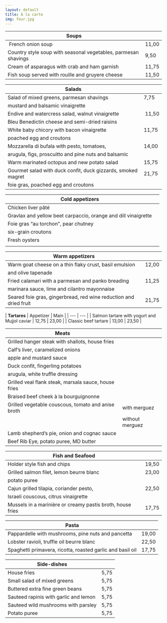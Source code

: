 ```yaml
---
layout: default
title: À la carte
img: four.jpg
---
```


| **Soups** | |
| --- | --- |
| French onion soup | 11,00 |
| Country style soup with seasonal vegetables, parmesan shavings | 9,50 |
| Cream of asparagus with crab and ham garnish | 11,75 |
| Fish soup served with rouille and gruyere cheese | 11,50 |

| **Salads** | |
| --- | --- |
| Salad of mixed greens, parmesan shavings | 7,75 |
| mustard and balsamic vinaigrette | |		
| Endive and watercress salad, walnut vinaigrette | 11,50 |
| Bleu Benedictin cheese and semi-dried raisins | |
| White baby chicory with bacon vinaigrette | 11,75 |
| poached egg and croutons	| |
| Mozzarella di bufala with pesto, tomatoes, | 14,00 |
| arugula, figs, proscuitto and pine nuts and balsamic | |
| Warm marinated octopus and new potato salad | 15,75 |
| Gourmet salad with duck confit, duck gizzards, smoked magret | 21,75 |
| foie gras, poached egg and croutons | |

| **Cold appetizers** | |
| --- | --- |
| Chicken liver pâté ||| 9,75 |
| Gravlax and yellow beet carpaccio, orange and dill vinaigrette ||| 11,50 |
| Foie gras “au torchon”, pear chutney ||| 21,75 |
| six-grain croutons | |
| Fresh oysters || ½ dozen	| 18,00 | 
||| dozen | 35,00 |

| **Warm appetizers** | |
| --- | --- |
| Warm goat cheese on a thin flaky crust, basil emulsion | 12,00 |
| and olive tapenade | |
| Fried calamari with a parmesan and panko breading | 11,25 |
| marinara sauce, lime and cilantro mayonnaise | |
| Seared foie gras, gingerbread, red wine reduction and dried fruit | 21,75 |

| **Tartares** | Appetizer | Main  |
| --- | --- |
| Salmon tartare with yogurt and Mujjol caviar | 12,75 | 23,00 |
| Classic beef tartare | 13,00 | 23,50 |

| **Meats** | |
| --- | --- |
| Grilled hanger steak with shallots, house fries ||| 23,00 |
| Calf’s liver, caramelized onions ||| 25,50 |
| apple and mustard sauce |
| Duck confit, fingerling potatoes ||| 22,25 |
| arugula, white truffle dressing |
| Grilled veal flank steak, marsala sauce, house fries ||| 23,50 |
| Braised beef cheek à la bourguignonne ||| 26,25 |
| Grilled vegetable couscous, tomato and anise broth |with merguez || 19,50
| | without merguez || 16,75 |
| Lamb shepherd’s pie, onion and cognac sauce ||| 25,00 |
| Beef Rib Eye, potato puree, MD butter	||| 38.00 |

| **Fish and Seafood** | |
| --- | --- |
| Holder style fish and chips |	19,50 |
| Grilled salmon filet, lemon beurre blanc | 23,00 |
| potato puree | |
| Cajun grilled tilapia, coriander pesto, | 22,50 |
|  Israeli couscous, citrus vinaigrette	| |
| Mussels in a marinière or creamy pastis broth, house fries | 17,75 |

| **Pasta** | |
| --- | --- |
| Pappardelle with mushrooms, pine nuts and pancetta | 19,00 |
| Lobster ravioli, truffle oil beurre blanc | 22,50 |
| Spaghetti primavera, ricotta, roasted garlic and basil oil | 17,75 |

| **Side-dishes** | |
| --- | --- |
| House fries | 5,75 |
| Small salad of mixed greens | 5,75 |
| Buttered extra fine green beans | 5,75 |
| Sauteed rapinis with garlic and lemon | 5,75 |
| Sauteed wild mushrooms with parsley | 5,75 |
| Potato puree | 5,75 |